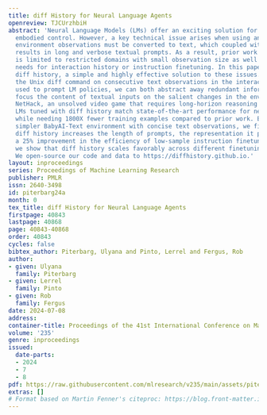 ```yaml
---
title: diff History for Neural Language Agents
openreview: TJCUrzhbiH
abstract: 'Neural Language Models (LMs) offer an exciting solution for general-purpose
  embodied control. However, a key technical issue arises when using an LM-based controller:
  environment observations must be converted to text, which coupled with history,
  results in long and verbose textual prompts. As a result, prior work in LM agents
  is limited to restricted domains with small observation size as well as minimal
  needs for interaction history or instruction finetuning. In this paper, we introduce
  diff history, a simple and highly effective solution to these issues. By applying
  the Unix diff command on consecutive text observations in the interaction histories
  used to prompt LM policies, we can both abstract away redundant information and
  focus the content of textual inputs on the salient changes in the environment. On
  NetHack, an unsolved video game that requires long-horizon reasoning for decision-making,
  LMs tuned with diff history match state-of-the-art performance for neural agents
  while needing 1800X fewer training examples compared to prior work. Even on the
  simpler BabyAI-Text environment with concise text observations, we find that although
  diff history increases the length of prompts, the representation it provides offers
  a 25% improvement in the efficiency of low-sample instruction finetuning. Further,
  we show that diff history scales favorably across different finetuning dataset sizes.
  We open-source our code and data to https://diffhistory.github.io.'
layout: inproceedings
series: Proceedings of Machine Learning Research
publisher: PMLR
issn: 2640-3498
id: piterbarg24a
month: 0
tex_title: diff History for Neural Language Agents
firstpage: 40843
lastpage: 40868
page: 40843-40868
order: 40843
cycles: false
bibtex_author: Piterbarg, Ulyana and Pinto, Lerrel and Fergus, Rob
author:
- given: Ulyana
  family: Piterbarg
- given: Lerrel
  family: Pinto
- given: Rob
  family: Fergus
date: 2024-07-08
address:
container-title: Proceedings of the 41st International Conference on Machine Learning
volume: '235'
genre: inproceedings
issued:
  date-parts:
  - 2024
  - 7
  - 8
pdf: https://raw.githubusercontent.com/mlresearch/v235/main/assets/piterbarg24a/piterbarg24a.pdf
extras: []
# Format based on Martin Fenner's citeproc: https://blog.front-matter.io/posts/citeproc-yaml-for-bibliographies/
---
```

